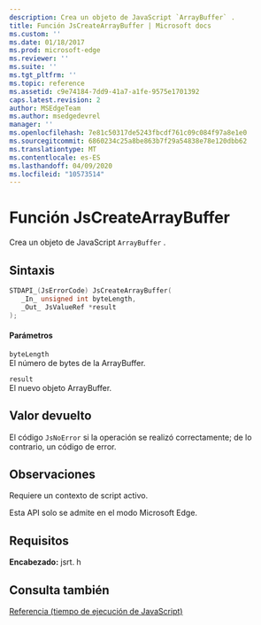 ```yaml
---
description: Crea un objeto de JavaScript `ArrayBuffer` .
title: Función JsCreateArrayBuffer | Microsoft docs
ms.custom: ''
ms.date: 01/18/2017
ms.prod: microsoft-edge
ms.reviewer: ''
ms.suite: ''
ms.tgt_pltfrm: ''
ms.topic: reference
ms.assetid: c9e74184-7dd9-41a7-a1fe-9575e1701392
caps.latest.revision: 2
author: MSEdgeTeam
ms.author: msedgedevrel
manager: ''
ms.openlocfilehash: 7e81c50317de5243fbcdf761c09c084f97a8e1e0
ms.sourcegitcommit: 6860234c25a8be863b7f29a54838e78e120dbb62
ms.translationtype: MT
ms.contentlocale: es-ES
ms.lasthandoff: 04/09/2020
ms.locfileid: "10573514"
---
```

# Función JsCreateArrayBuffer
Crea un objeto de JavaScript `ArrayBuffer` .  
  
## Sintaxis  
  
```cpp  
STDAPI_(JsErrorCode) JsCreateArrayBuffer(  
   _In_ unsigned int byteLength,  
   _Out_ JsValueRef *result  
);  
```  
  
#### Parámetros  
 `byteLength`  
 El número de bytes de la ArrayBuffer.  
  
 `result`  
 El nuevo objeto ArrayBuffer.  
  
## Valor devuelto  
 El código `JsNoError` si la operación se realizó correctamente; de lo contrario, un código de error.  
  
## Observaciones  
 Requiere un contexto de script activo.  
  
 Esta API solo se admite en el modo Microsoft Edge.  
  
## Requisitos  
 **Encabezado:** jsrt. h  
  
## Consulta también  
 [Referencia (tiempo de ejecución de JavaScript)](../chakra-hosting/reference-javascript-runtime.md)